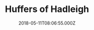 ---
date: 2018-05-11T08:06:55.000Z
title: Huffers of Hadleigh
latitude: 52.044768970680046
longitude: 0.9528065517153052
category: checkin
---